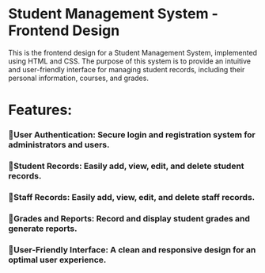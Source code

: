 # Student Management System - Frontend Design


This is the frontend design for a Student Management System, implemented using HTML and CSS. The purpose of this system is to provide an intuitive and user-friendly interface for managing student records, including their personal information, courses, and grades.

# Features:

### 🔹User Authentication: Secure login and registration system for administrators and users.

### 🔹Student Records: Easily add, view, edit, and delete student records.

### 🔹Staff Records: Easily add, view, edit, and delete staff records.

### 🔹Grades and Reports: Record and display student grades and generate reports.

### 🔹User-Friendly Interface: A clean and responsive design for an optimal user experience.
